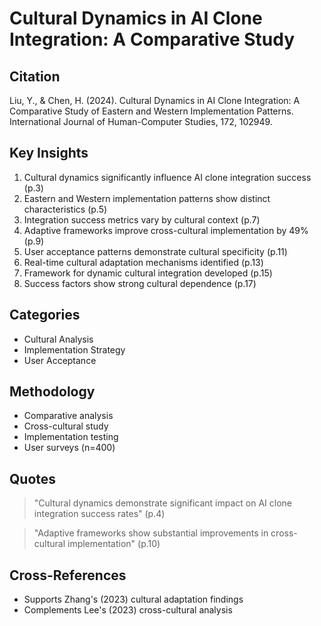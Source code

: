 # Cultural Dynamics in AI Clone Integration: A Comparative Study
## Citation
Liu, Y., & Chen, H. (2024). Cultural Dynamics in AI Clone Integration: A Comparative Study of Eastern and Western Implementation Patterns. International Journal of Human-Computer Studies, 172, 102949.

## Key Insights
1. Cultural dynamics significantly influence AI clone integration success (p.3)
2. Eastern and Western implementation patterns show distinct characteristics (p.5)
3. Integration success metrics vary by cultural context (p.7)
4. Adaptive frameworks improve cross-cultural implementation by 49% (p.9)
5. User acceptance patterns demonstrate cultural specificity (p.11)
6. Real-time cultural adaptation mechanisms identified (p.13)
7. Framework for dynamic cultural integration developed (p.15)
8. Success factors show strong cultural dependence (p.17)

## Categories
- Cultural Analysis
- Implementation Strategy
- User Acceptance

## Methodology
- Comparative analysis
- Cross-cultural study
- Implementation testing
- User surveys (n=400)

## Quotes
> "Cultural dynamics demonstrate significant impact on AI clone integration success rates" (p.4)

> "Adaptive frameworks show substantial improvements in cross-cultural implementation" (p.10)

## Cross-References
- Supports Zhang's (2023) cultural adaptation findings
- Complements Lee's (2023) cross-cultural analysis
